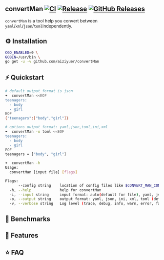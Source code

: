 convertMan [![CI](https://github.com/aiziyuer/convertMan/workflows/CI/badge.svg)](https://github.com/aiziyuer/convertMan/actions?query=workflow%3ACI) [![Release](https://github.com/aiziyuer/convertMan/workflows/Release/badge.svg)](https://github.com/aiziyuer/convertMan/releases/latest)
[![GitHub Releases](https://img.shields.io/github/downloads/aiziyuer/convertMan/latest/total)](https://github.com/aiziyuer/convertMan/releases/latest)
---

`convertMan` is a tool help you convert between `yaml`/`xml`/`json`/`toml`independently.


## ⚙ Installation

``` bash
CGO_ENABLED=0 \
GOBIN=/usr/bin \
go get -u -v github.com/aiziyuer/convertMan
```

## ⚡ Quickstart

``` bash
# default output format is json
➜  convertMan <<EOF
teenagers:
  - body
  - girl
EOF
{"teenagers":["body","girl"]}

# options output format: yaml,json,toml,ini,xml
➜  convertMan -o toml <<EOF
teenagers:
  - body
  - girl
EOF
teenagers = ["body", "girl"]

➜  convertMan -h
Usage:
  convertMan [input file] [flags]

Flags:
      --config string    location of config files like $CONVERT_MAN_CONFIG  (default "/root/.convertMan")
  -h, --help             help for convertMan
  -i, --input string     input format: auto(default for file), yaml, json, ini, xml, toml (default "yaml")
  -o, --output string    output format: yaml, json, ini, xml, toml (default "json")
  -v, --verbose string   Log level (trace, debug, info, warn, error, fatal, panic)  (default "warning")
```

## 🤖 Benchmarks

## 🎯 Features

## ⭐ FAQ
